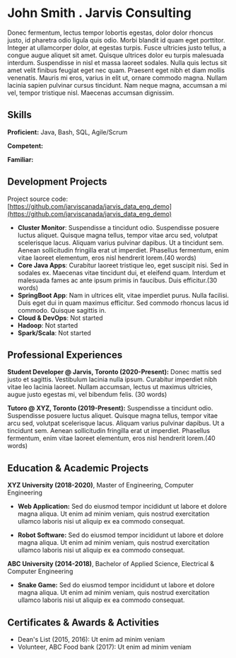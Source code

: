 
# John Smith . Jarvis Consulting


Donec fermentum, lectus tempor lobortis egestas, dolor dolor rhoncus justo, id pharetra odio ligula quis odio. Morbi blandit id quam eget porttitor. Integer at ullamcorper dolor, at egestas turpis. Fusce ultricies justo tellus, a congue augue aliquet sit amet. Quisque ultrices dolor eu turpis malesuada interdum. Suspendisse in nisl et massa laoreet sodales. Nulla quis lectus sit amet velit finibus feugiat eget nec quam. Praesent eget nibh et diam mollis venenatis. Mauris mi eros, varius in elit ut, ornare commodo magna. Nullam lacinia sapien pulvinar cursus tincidunt. Nam neque magna, accumsan a mi vel, tempor tristique nisl. Maecenas accumsan dignissim.



## Skills



**Proficient:** Java, Bash, SQL, Agile/Scrum


**Competent:** 


**Familiar:** 

## Development Projects


Project source code: [https://github.com/jarviscanada/jarvis_data_eng_demo](https://github.com/jarviscanada/jarvis_data_eng_demo)



- **Cluster Monitor**: Suspendisse a tincidunt odio. Suspendisse posuere luctus aliquet. Quisque magna tellus, tempor vitae arcu sed, volutpat scelerisque lacus. Aliquam varius pulvinar dapibus. Ut a tincidunt sem. Aenean sollicitudin fringilla erat ut imperdiet. Phasellus fermentum, enim vitae laoreet elementum, eros nisl hendrerit lorem.(40 words)
- **Core Java Apps**: Curabitur laoreet tristique leo, eget suscipit nisi. Sed in sodales ex. Maecenas vitae tincidunt dui, et eleifend quam. Interdum et malesuada fames ac ante ipsum primis in faucibus. Duis efficitur.(30 words)
- **SpringBoot App**: Nam in ultrices elit, vitae imperdiet purus. Nulla facilisi. Duis eget dui in quam maximus efficitur. Sed commodo rhoncus lacus id commodo. Quisque sagittis in.
- **Cloud & DevOps**: Not started
- **Hadoop**: Not started
- **Spark/Scala**:  Not started

## Professional Experiences


**Student Developer @ Jarvis, Toronto (2020-Present):** Donec mattis sed justo et sagittis. Vestibulum lacinia nulla ipsum. Curabitur imperdiet nibh vitae leo lacinia laoreet. Nullam accumsan, lectus ut maximus ultricies, augue justo egestas mi, vel bibendum felis. (30 words)


**Tutoro @ XYZ, Toronto (2019-Present):** Suspendisse a tincidunt odio. Suspendisse posuere luctus aliquet. Quisque magna tellus, tempor vitae arcu sed, volutpat scelerisque lacus. Aliquam varius pulvinar dapibus. Ut a tincidunt sem. Aenean sollicitudin fringilla erat ut imperdiet. Phasellus fermentum, enim vitae laoreet elementum, eros nisl hendrerit lorem.(40 words)

## Education & Academic Projects

**XYZ University (2018-2020)**, Master of Engineering, Computer Engineering

- **Web Application:** Sed do eiusmod tempor incididunt ut labore et dolore magna aliqua. Ut enim ad minim veniam, quis nostrud exercitation ullamco laboris nisi ut aliquip ex ea commodo consequat.

- **Robot Software:** Sed do eiusmod tempor incididunt ut labore et dolore magna aliqua. Ut enim ad minim veniam, quis nostrud exercitation ullamco laboris nisi ut aliquip ex ea commodo consequat.

**ABC University (2014-2018)**, Bachelor of Applied Science, Electrical & Computer Engineering

- **Snake Game:** Sed do eiusmod tempor incididunt ut labore et dolore magna aliqua. Ut enim ad minim veniam, quis nostrud exercitation ullamco laboris nisi ut aliquip ex ea commodo consequat.

## Certificates & Awards & Activities


- Dean's List (2015, 2016): Ut enim ad minim veniam
- Volunteer, ABC Food bank (2017): Ut enim ad minim veniam